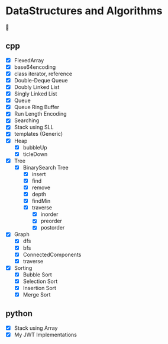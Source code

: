 # DataStructures and Algorithms

🤗

## cpp

- [x] FiexedArray
- [x] base64encoding
- [x] class iterator, reference
- [x] Double-Deque Queue
- [x] Doubly Linked List
- [x] Singly Linked List
- [x] Queue
- [x] Queue Ring Buffer
- [x] Run Length Encoding
- [x] Searching
- [x] Stack using SLL
- [x] templates (Generic)
- [x] Heap
  - [x] bubbleUp
  - [x] ticleDown
- [x] Tree
  - [x] BinarySearch Tree
    - [x] insert
    - [x] find
    - [x] remove
    - [x] depth
    - [x] findMin
    - [x] traverse
      - [x] inorder
      - [x] preorder
      - [x] postorder
- [x] Graph
  - [x] dfs
  - [x] bfs
  - [x] ConnectedComponents
  - [x] traverse
- [x] Sorting
  - [x] Bubble Sort
  - [x] Selection Sort
  - [x] Insertion Sort
  - [x] Merge Sort

## python

- [x] Stack using Array
- [x] My JWT Implementations
